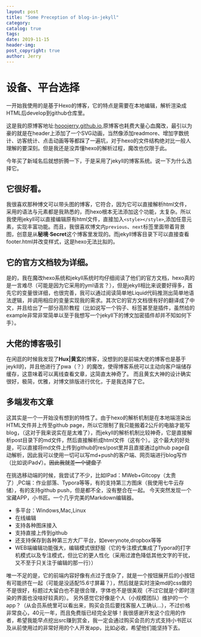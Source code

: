 ```yaml
---
layout: post
title: "Some Preception of blog-in-jekyll"
category: 
catalog: true
tags: 
date: 2019-11-15
header-img: 
post_copyright: true
author: Jerry
---
```


# 设备、平台选择

一开始我使用的是基于Hexo的博客，它的特点是需要在本地编辑，解析渲染成HTML后develop到github仓库里。

这是我的原博客地址:[hooojerry.github.io](hooojerry.github.io),原博客也耗费大量心血魔改，最引以为豪的就是在header上添加了一个SVG动画，当然像添加readmore、增加字数统计、访客统计、点击动画等等都踩了一遍坑，对于hexo的文件结构绝对比一般人理解的要深刻。但是我还是没弄懂hexo的解析过程，魔改也仅限于此。

今年买了新域名后就想折腾一下，于是采用了jekyll的博客系统。说一下为什么选择它。
## 它很好看。
我很喜欢那种博文可以带头图的博客，它符合，因为它可以直接解析html文件，采用的语法与元素都是我熟悉的，而hexo根本无法添加这个功能，太复杂。所以我使用jekyll可以直接编辑原有html文件，直接加入`<style></style>`,添加任意元素，实现丰富功能。而且，我很喜欢博文内`previous`、`next`标签里面带着背景图，创意是从**秘境·Secret**这个博客里发现的。而jekyll博客目录下可以直接查看footer.html并改变样式，这是hexo无法比拟的。
## 它的官方文档较为详细。
是的，我在魔改hexo系统和jekyll系统时均仔细阅读了他们的官方文档，hexo真的是一言难尽（可能是因为它采用的yml语言？），但是jekyll相比来说要好得多，首先它的变量很详细，也很完善，我可以通过阅读简单地Liquid代码推测出简单地语法逻辑，并调用相应的变量实现我的需求。其次它的官方文档很有好的翻译成了中文，并且给出了一部分高阶教程（比如说写一个钩子、标签甚至是插件，虽然给的example非常非常简单以至于我想写一个jekyll下的博文加密插件却并不知如何下手）。
## 大佬的博客吸引

在闲逛的时候我发现了**Hux|黄玄**的博客，没想到的是前端大佬的博客也是基于jeykll的，并且他进行了pwa（？）的魔改，使得博客系统可以主动向客户端储存缓存，这意味着可以离线查看文章，这简直太神奇了。
而且黄玄大神的设计确实很好，极简，优雅，对博文排版进行优化，于是我选择了它。

## 多端发布文章

这其实是一个一开始没有想到的特性了。由于hexo的解析机制是在本地端渲染出HTML文件并上传至github page，所以它限制了我只能搬着2公斤的电脑才能写blog，（这对于我来说实在是太难了），而jekyll的解析机制比较神奇，它是直接解析post目录下的md文件，然后直接解析成html文件（这有个）。这个最大的好处是，可以直接将md文件上传到github的res/post里并且直接通过github page自动解析，因此我可以使用一切可以写md+push的客户端、网页端进行blog写作（比如说iPad√）。~~因此我就差一个键盘了~~

在挑选移动端的时候，我尝试了不少，比如IPad：MWeb+Gitcopy（太贵了）,PC端：作业部落、Typora等等，有的支持第三方图床（我使用七牛云存储），有的支持github push，但是都不全，没有整合在一起。
今天突然发现一个宝藏APP，小书匠。一个几乎完美的Markdown编辑器。
- 多平台：Windows,Mac,Linux
- 在线编辑
- 支持各种图床接入
- 支持直接上传到github
- 还支持保存到各种第三方大厂平台，如everynote,dropbox等等
- WEB端编辑功能强大，编辑模式很舒服（它的专注模式集成了Typora的打字机模式以及专注模式，但比它的更人性化（采用过渡色降低其他文字的干扰，又不至于只关注于编辑的那一行））

唯一不足的是，它的前端内容好像有点过于庞杂了，就是一个按钮展开后的小按钮有可能挤在一起（可能是没适配15.6寸屏幕？），然后就是实时渲染md的css做的不是很好，标题过大留白也不是很合理，字体也不是很美观（不过它就是个即时渲染的界面也没啥好较真的）。
另外感觉它好像是个人（小规模团队）维护的一个app？（从会员系统里可以看出来，购买会员后要找客服人工确认…），不过价格非常良心，40元一年，而且免费版已经完全足够！我很感谢开发这个应用的作者，希望我能早点挖出src赚到赏金，我一定会通过购买会员的方式支持小书匠以及从前使用过的非常好用的个人开发app，比如必收，希望他们能坚持下去。
